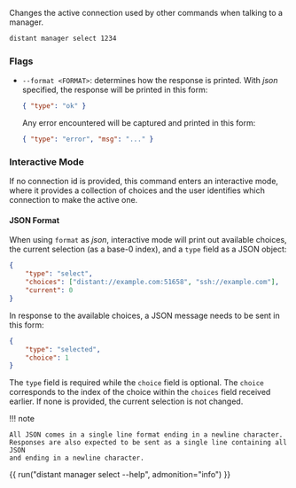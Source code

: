 Changes the active connection used by other commands when talking to a manager.

```sh
distant manager select 1234
```

### Flags

* `--format <FORMAT>`: determines how the response is printed. With *json*
  specified, the response will be printed in this form:
  
    ```json
    { "type": "ok" }
    ```
    
    Any error encountered will be captured and printed in this form:
  
    ```json
    { "type": "error", "msg": "..." }
    ```
    
### Interactive Mode

If no connection id is provided, this command enters an interactive mode, where
it provides a collection of choices and the user identifies which connection to
make the active one.

#### JSON Format

When using `format` as *json*, interactive mode will print out available
choices, the current selection (as a base-0 index), and a `type` field as a
JSON object:

```json
{
    "type": "select",
    "choices": ["distant://example.com:51658", "ssh://example.com"],
    "current": 0
}
```

In response to the available choices, a JSON message needs to be sent in this
form:

```json
{
    "type": "selected",
    "choice": 1
}
```

The `type` field is required while the `choice` field is optional. The `choice`
corresponds to the index of the choice within the `choices` field received
earlier. If none is provided, the current selection is not changed.

!!! note

    All JSON comes in a single line format ending in a newline character.
    Responses are also expected to be sent as a single line containing all JSON
    and ending in a newline character.
    
{{ run("distant manager select --help", admonition="info") }}
